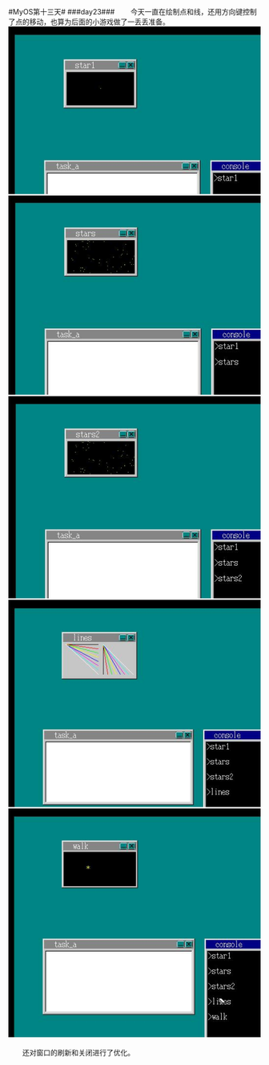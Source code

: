 #MyOS第十三天#
###day23###
　　今天一直在绘制点和线，还用方向键控制了点的移动，也算为后面的小游戏做了一丢丢准备。![](MyOS.jpg)
![](MyOS1.jpg)
![](MyOS2.jpg)
![](MyOS3.jpg)
![](MyOS4.jpg)<br><br>
　　还对窗口的刷新和关闭进行了优化。